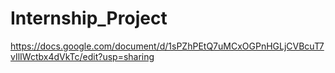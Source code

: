 # Internship_Project

https://docs.google.com/document/d/1sPZhPEtQ7uMCxOGPnHGLjCVBcuT7vIlIWctbx4dVkTc/edit?usp=sharing
